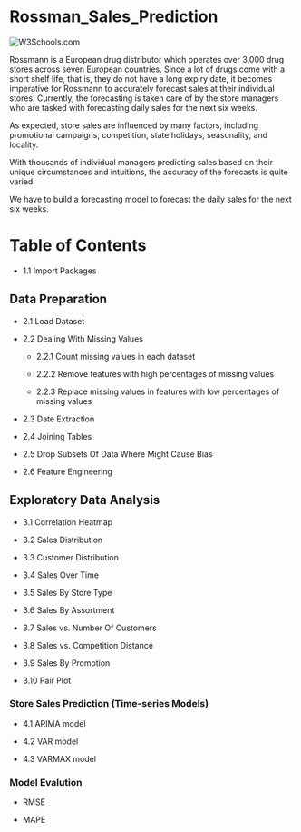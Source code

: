 <h1>Rossman_Sales_Prediction</h1>

<img src="https://analyticsindiamag.com/wp-content/uploads/2018/12/timser.gif" alt="W3Schools.com">



Rossmann is a European drug distributor which operates over 3,000 drug stores across seven European countries. Since a lot of drugs come with a short shelf life, that is, they do not have a long expiry date, it becomes imperative for Rossmann to accurately forecast sales at their individual stores. Currently, the forecasting is taken care of by the store managers who are tasked with forecasting daily sales for the next six weeks. 

 

As expected, store sales are influenced by many factors, including promotional campaigns, competition, state holidays, seasonality, and locality.

 

With thousands of individual managers predicting sales based on their unique circumstances and intuitions, the accuracy of the forecasts is quite varied.

We have to build a forecasting model to forecast the daily sales for the next six weeks.

<h1>Table of Contents</h1>

 - 1.1 Import Packages

<h2>Data Preparation</h2>

- 2.1 Load Dataset

- 2.2 Dealing With Missing Values

  - 2.2.1 Count missing values in each dataset

  - 2.2.2 Remove features with high percentages of missing values
   
  - 2.2.3 Replace missing values in features with low percentages of missing values
  
- 2.3 Date Extraction

- 2.4 Joining Tables

- 2.5 Drop Subsets Of Data Where Might Cause Bias

- 2.6 Feature Engineering

<h2>Exploratory Data Analysis</h2>

- 3.1 Correlation Heatmap

- 3.2 Sales Distribution

- 3.3 Customer Distribution

- 3.4 Sales Over Time

- 3.5 Sales By Store Type

- 3.6 Sales By Assortment

- 3.7 Sales vs. Number Of Customers

- 3.8 Sales vs. Competition Distance

- 3.9 Sales By Promotion

- 3.10 Pair Plot

<h3>Store Sales Prediction (Time-series Models)</h3>

- 4.1 ARIMA model

- 4.2 VAR model

- 4.3 VARMAX model

<h3> Model Evalution</h3>

- RMSE

- MAPE


